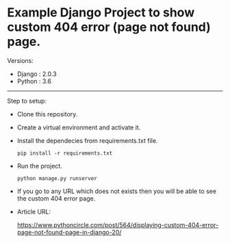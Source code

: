 # Example Django Project to show custom 404 error (page not found) page.


Versions:
- Django : 2.0.3
- Python : 3.6

--------
Step to setup:
- Clone this repository.

- Create a virtual environment and activate it.

- Install the dependecies from requirements.txt file.

  `pip install -r requirements.txt`

- Run the project.

  `python manage.py runserver`


- If you go to any URL which does not exists then you will be able to see the custom 404 error page.

- Article URL:

  https://www.pythoncircle.com/post/564/displaying-custom-404-error-page-not-found-page-in-django-20/
